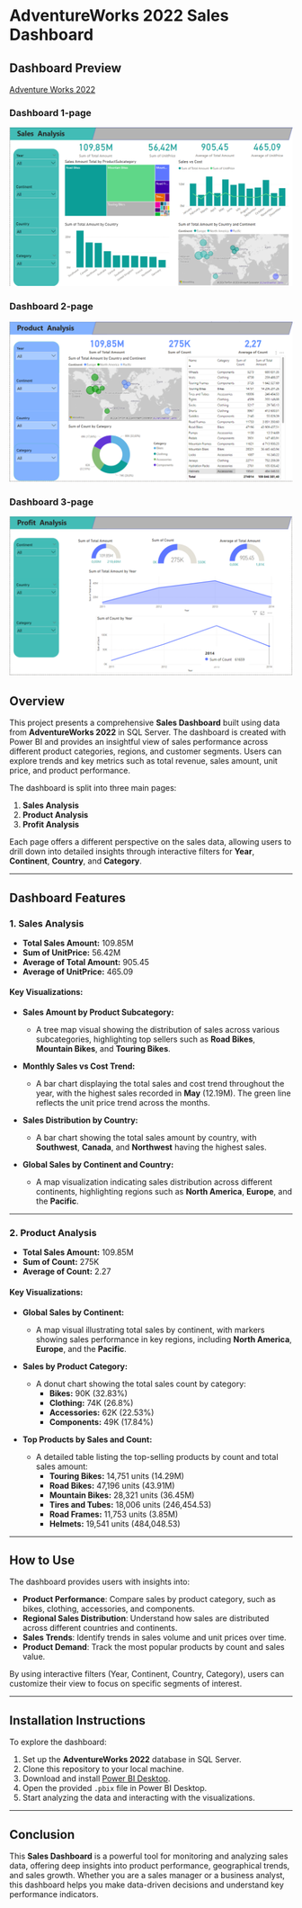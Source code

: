# AdventureWorks 2022 Sales Dashboard

## Dashboard Preview

[Adventure Works 2022](Dashboard.MP4)

### Dashboard 1-page
![Dashboard 1-page](1.png)
### Dashboard 2-page
![Dashboard 2-page](2.png)
### Dashboard 3-page
![Dashboard 3-page](3.png)


## Overview

This project presents a comprehensive **Sales Dashboard** built using data from **AdventureWorks 2022** in SQL Server. The dashboard is created with Power BI and provides an insightful view of sales performance across different product categories, regions, and customer segments. Users can explore trends and key metrics such as total revenue, sales amount, unit price, and product performance.

The dashboard is split into three main pages:
1. **Sales Analysis**
2. **Product Analysis**
3. **Profit Analysis**

Each page offers a different perspective on the sales data, allowing users to drill down into detailed insights through interactive filters for **Year**, **Continent**, **Country**, and **Category**.

---

## Dashboard Features

### 1. Sales Analysis

- **Total Sales Amount:** 109.85M
- **Sum of UnitPrice:** 56.42M
- **Average of Total Amount:** 905.45
- **Average of UnitPrice:** 465.09

#### Key Visualizations:
- **Sales Amount by Product Subcategory:**
  - A tree map visual showing the distribution of sales across various subcategories, highlighting top sellers such as **Road Bikes**, **Mountain Bikes**, and **Touring Bikes**.
  
- **Monthly Sales vs Cost Trend:**
  - A bar chart displaying the total sales and cost trend throughout the year, with the highest sales recorded in **May** (12.19M). The green line reflects the unit price trend across the months.
  
- **Sales Distribution by Country:**
  - A bar chart showing the total sales amount by country, with **Southwest**, **Canada**, and **Northwest** having the highest sales.
  
- **Global Sales by Continent and Country:**
  - A map visualization indicating sales distribution across different continents, highlighting regions such as **North America**, **Europe**, and the **Pacific**.

---

### 2. Product Analysis

- **Total Sales Amount:** 109.85M
- **Sum of Count:** 275K
- **Average of Count:** 2.27

#### Key Visualizations:
- **Global Sales by Continent:**
  - A map visual illustrating total sales by continent, with markers showing sales performance in key regions, including **North America**, **Europe**, and the **Pacific**.

- **Sales by Product Category:**
  - A donut chart showing the total sales count by category:
    - **Bikes:** 90K (32.83%)
    - **Clothing:** 74K (26.8%)
    - **Accessories:** 62K (22.53%)
    - **Components:** 49K (17.84%)
  
- **Top Products by Sales and Count:**
  - A detailed table listing the top-selling products by count and total sales amount:
    - **Touring Bikes:** 14,751 units (14.29M)
    - **Road Bikes:** 47,196 units (43.91M)
    - **Mountain Bikes:** 28,321 units (36.45M)
    - **Tires and Tubes:** 18,006 units (246,454.53)
    - **Road Frames:** 11,753 units (3.85M)
    - **Helmets:** 19,541 units (484,048.53)

---

## How to Use

The dashboard provides users with insights into:
- **Product Performance**: Compare sales by product category, such as bikes, clothing, accessories, and components.
- **Regional Sales Distribution**: Understand how sales are distributed across different countries and continents.
- **Sales Trends**: Identify trends in sales volume and unit prices over time.
- **Product Demand**: Track the most popular products by count and sales value.
  
By using interactive filters (Year, Continent, Country, Category), users can customize their view to focus on specific segments of interest.

---

## Installation Instructions

To explore the dashboard:
1. Set up the **AdventureWorks 2022** database in SQL Server.
2. Clone this repository to your local machine.
3. Download and install [Power BI Desktop](https://powerbi.microsoft.com/).
4. Open the provided `.pbix` file in Power BI Desktop.
5. Start analyzing the data and interacting with the visualizations.

---

## Conclusion

This **Sales Dashboard** is a powerful tool for monitoring and analyzing sales data, offering deep insights into product performance, geographical trends, and sales growth. Whether you are a sales manager or a business analyst, this dashboard helps you make data-driven decisions and understand key performance indicators.
